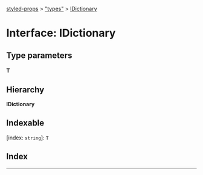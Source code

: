 [styled-props](../README.md) > ["types"](../modules/_types_.md) > [IDictionary](../interfaces/_types_.idictionary.md)

# Interface: IDictionary

## Type parameters
#### T 
## Hierarchy

**IDictionary**

## Indexable

\[index: `string`\]:&nbsp;`T`
## Index

---

